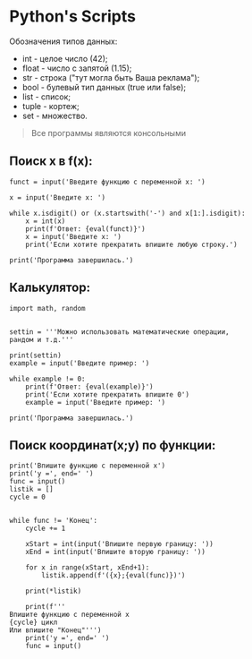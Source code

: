 # Python's Scripts

Обозначения типов данных:
* int - целое число (42);
* float - число с запятой (1.15);
* str - строка ("тут могла быть Ваша реклама");
* bool - булевый тип данных (true или false);
* list - список;
* tuple - кортеж;
* set - множество.

> Все программы являются консольными

## Поиск x в f(x):
```
funct = input('Введите функцию с переменной x: ')

x = input('Введите x: ')

while x.isdigit() or (x.startswith('-') and x[1:].isdigit):
	x = int(x)
	print(f'Ответ: {eval(funct)}')
	x = input('Введите x: ')
	print('Если хотите прекратить впишите любую строку.')

print('Программа завершилась.')
```


## Калькулятор:
```
import math, random


settin = '''Можно использовать математические операции,
рандом и т.д.'''

print(settin)
example = input('Введите пример: ')

while example != 0:
	print(f'Ответ: {eval(example)}')
	print('Если хотите прекратить впишите 0')
	example = input('Введите пример: ')

print('Программа завершилась.')
```


## Поиск координат(x;y) по функции:
```
print('Впишите функцию с переменной x')
print('y =', end=' ')
func = input()
listik = []
cycle = 0


while func != 'Конец':
    cycle += 1

    xStart = int(input('Впишите первую границу: '))
    xEnd = int(input('Впишите вторую границу: '))

    for x in range(xStart, xEnd+1):
        listik.append(f'({x};{eval(func)})')

    print(*listik)
    
    print(f'''
Впишите функцию с переменной x
{cycle} цикл
Или впишите "Конец"''')
    print('y =', end=' ')
    func = input()
```
